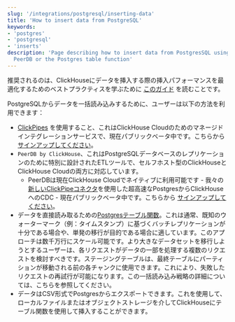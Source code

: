 ```yaml
---
slug: '/integrations/postgresql/inserting-data'
title: 'How to insert data from PostgreSQL'
keywords:
- 'postgres'
- 'postgresql'
- 'inserts'
description: 'Page describing how to insert data from PostgresSQL using ClickPipes,
  PeerDB or the Postgres table function'
---
```




推奨されるのは、ClickHouseにデータを挿入する際の挿入パフォーマンスを最適化するためのベストプラクティスを学ぶために [このガイド](/guides/inserting-data) を読むことです。

PostgreSQLからデータを一括読み込みするために、ユーザーは以下の方法を利用できます：

- [ClickPipes](/integrations/clickpipes/postgres) を使用すること、これはClickHouse Cloudのためのマネージドインテグレーションサービスで、現在パブリックベータ中です。こちらから [サインアップしてください](https://clickpipes.peerdb.io/)。
- `PeerDB by ClickHouse`、これはPostgreSQLデータベースのレプリケーションのために特別に設計されたETLツールで、セルフホスト型のClickHouseとClickHouse Cloudの両方に対応しています。
    - PeerDBは現在ClickHouse Cloudでネイティブに利用可能です - 我々の[新しいClickPipeコネクタ](/integrations/clickpipes/postgres)を使用した超高速なPostgresからClickHouseへのCDC - 現在パブリックベータ中です。こちらから [サインアップしてください](https://clickhouse.com/cloud/clickpipes/postgres-cdc-connector)。
- データを直接読み取るための[Postgresテーブル関数](/sql-reference/table-functions/postgresql)。これは通常、既知のウォーターマーク（例：タイムスタンプ）に基づくバッチレプリケーションが十分である場合や、単発の移行が目的である場合に適しています。このアプローチは数千万行にスケール可能です。より大きなデータセットを移行しようとするユーザーは、各リクエストがデータの一部を処理する複数のリクエストを検討すべきです。ステージングテーブルは、最終テーブルにパーティションが移動される前の各チャンクに使用できます。これにより、失敗したリクエストの再試行が可能になります。この一括読み込み戦略の詳細については、こちらを参照してください。
- データはCSV形式でPostgresからエクスポートできます。これを使用して、ローカルファイルまたはオブジェクトストレージを介してClickHouseにテーブル関数を使用して挿入することができます。
